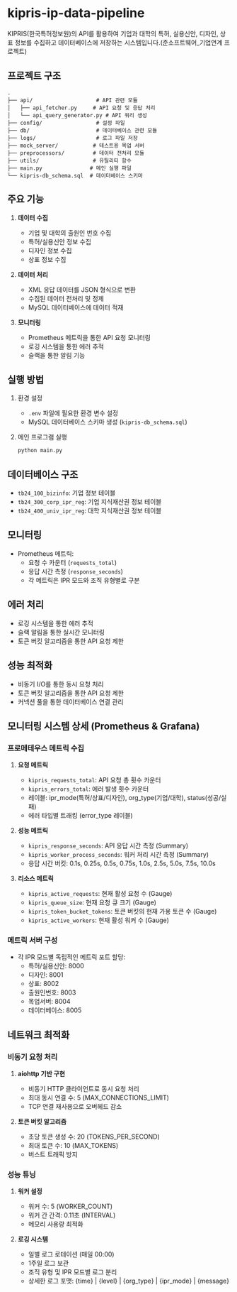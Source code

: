 # kipris-ip-data-pipeline

KIPRIS(한국특허정보원)의 API를 활용하여 기업과 대학의 특허, 실용신안, 디자인, 상표 정보를 수집하고 데이터베이스에 저장하는 시스템입니다.(준소프트웨어_기업연계 프로젝트)

## 프로젝트 구조

```
.
├── api/                    # API 관련 모듈
│   ├── api_fetcher.py     # API 요청 및 응답 처리
│   └── api_query_generator.py # API 쿼리 생성
├── config/                 # 설정 파일
├── db/                     # 데이터베이스 관련 모듈
├── logs/                   # 로그 파일 저장
├── mock_server/           # 테스트용 목업 서버
├── preprocessors/         # 데이터 전처리 모듈
├── utils/                 # 유틸리티 함수
├── main.py               # 메인 실행 파일
└── kipris-db_schema.sql  # 데이터베이스 스키마
```

## 주요 기능

1. **데이터 수집**
   - 기업 및 대학의 출원인 번호 수집
   - 특허/실용신안 정보 수집
   - 디자인 정보 수집
   - 상표 정보 수집

2. **데이터 처리**
   - XML 응답 데이터를 JSON 형식으로 변환
   - 수집된 데이터 전처리 및 정제
   - MySQL 데이터베이스에 데이터 적재

3. **모니터링**
   - Prometheus 메트릭을 통한 API 요청 모니터링
   - 로깅 시스템을 통한 에러 추적
   - 슬랙을 통한 알림 기능

## 실행 방법

1. 환경 설정
   - `.env` 파일에 필요한 환경 변수 설정
   - MySQL 데이터베이스 스키마 생성 (`kipris-db_schema.sql`)

2. 메인 프로그램 실행
   ```bash
   python main.py
   ```

## 데이터베이스 구조

- `tb24_100_bizinfo`: 기업 정보 테이블
- `tb24_300_corp_ipr_reg`: 기업 지식재산권 정보 테이블
- `tb24_400_univ_ipr_reg`: 대학 지식재산권 정보 테이블

## 모니터링

- Prometheus 메트릭:
  - 요청 수 카운터 (`requests_total`)
  - 응답 시간 측정 (`response_seconds`)
  - 각 메트릭은 IPR 모드와 조직 유형별로 구분

## 에러 처리

- 로깅 시스템을 통한 에러 추적
- 슬랙 알림을 통한 실시간 모니터링
- 토큰 버킷 알고리즘을 통한 API 요청 제한

## 성능 최적화

- 비동기 I/O를 통한 동시 요청 처리
- 토큰 버킷 알고리즘을 통한 API 요청 제한
- 커넥션 풀을 통한 데이터베이스 연결 관리

## 모니터링 시스템 상세 (Prometheus & Grafana)

### 프로메테우스 메트릭 수집

1. **요청 메트릭**
   - `kipris_requests_total`: API 요청 총 횟수 카운터
   - `kipris_errors_total`: 에러 발생 횟수 카운터
   - 레이블: ipr_mode(특허/상표/디자인), org_type(기업/대학), status(성공/실패)
   - 에러 타입별 트래킹 (error_type 레이블)

2. **성능 메트릭**
   - `kipris_response_seconds`: API 응답 시간 측정 (Summary)
   - `kipris_worker_process_seconds`: 워커 처리 시간 측정 (Summary)
   - 응답 시간 버킷: 0.1s, 0.25s, 0.5s, 0.75s, 1.0s, 2.5s, 5.0s, 7.5s, 10.0s

3. **리소스 메트릭**
   - `kipris_active_requests`: 현재 활성 요청 수 (Gauge)
   - `kipris_queue_size`: 현재 요청 큐 크기 (Gauge)
   - `kipris_token_bucket_tokens`: 토큰 버킷의 현재 가용 토큰 수 (Gauge)
   - `kipris_active_workers`: 현재 활성 워커 수 (Gauge)

### 메트릭 서버 구성
- 각 IPR 모드별 독립적인 메트릭 포트 할당:
  - 특허/실용신안: 8000
  - 디자인: 8001
  - 상표: 8002
  - 출원인번호: 8003
  - 목업서버: 8004
  - 데이터베이스: 8005

## 네트워크 최적화

### 비동기 요청 처리
1. **aiohttp 기반 구현**
   - 비동기 HTTP 클라이언트로 동시 요청 처리
   - 최대 동시 연결 수: 5 (MAX_CONNECTIONS_LIMIT)
   - TCP 연결 재사용으로 오버헤드 감소

2. **토큰 버킷 알고리즘**
   - 초당 토큰 생성 수: 20 (TOKENS_PER_SECOND)
   - 최대 토큰 수: 10 (MAX_TOKENS)
   - 버스트 트래픽 방지

### 성능 튜닝
1. **워커 설정**
   - 워커 수: 5 (WORKER_COUNT)
   - 워커 간 간격: 0.11초 (INTERVAL)
   - 메모리 사용량 최적화

2. **로깅 시스템**
   - 일별 로그 로테이션 (매일 00:00)
   - 1주일 로그 보관
   - 조직 유형 및 IPR 모드별 로그 분리
   - 상세한 로그 포맷: {time} | {level} | {org_type} | {ipr_mode} | {message}
